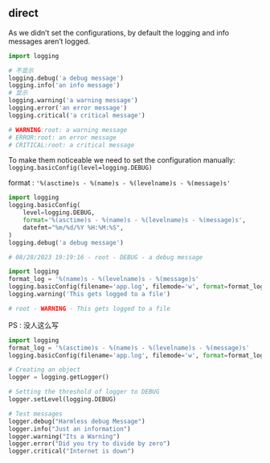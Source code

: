 ## direct
As we didn’t set the configurations, by default the logging and info messages aren’t logged. 
```python
import logging

# 不显示
logging.debug('a debug message')
logging.info('an info message')
# 显示
logging.warning('a warning message')
logging.error('an error message')
logging.critical('a critical message')

# WARNING:root: a warning message
# ERROR:root: an error message
# CRITICAL:root: a critical message
```
To make them noticeable we need to set the configuration manually: `logging.basicConfig(level=logging.DEBUG)`

format : `'%(asctime)s - %(name)s - %(levelname)s - %(message)s'`
```python
import logging
logging.basicConfig(
    level=logging.DEBUG, 
    format='%(asctime)s - %(name)s - %(levelname)s - %(message)s',
    datefmt="%m/%d/%Y %H:%M:%S",
)
logging.debug('a debug message')

# 08/28/2023 19:19:16 - root - DEBUG - a debug message
```
```python
import logging
format_log = '%(name)s - %(levelname)s - %(message)s'
logging.basicConfig(filename='app.log', filemode='w', format=format_log)
logging.warning('This gets logged to a file')

# root - WARNING - This gets logged to a file
```
PS : 没人这么写
```python
import logging
format_log = '%(asctime)s - %(name)s - %(levelname)s - %(message)s'
logging.basicConfig(filename='app.log', filemode='w', format=format_log)

# Creating an object
logger = logging.getLogger()

# Setting the threshold of logger to DEBUG
logger.setLevel(logging.DEBUG)

# Test messages
logger.debug("Harmless debug Message")
logger.info("Just an information")
logger.warning("Its a Warning")
logger.error("Did you try to divide by zero")
logger.critical("Internet is down")
```